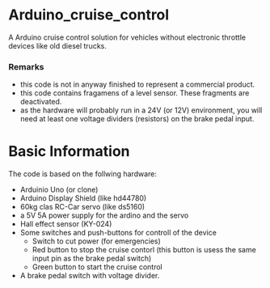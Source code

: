 # Arduino_cruise_control
A Arduino cruise control solution for vehicles without electronic throttle devices like old diesel trucks.


### Remarks
* this code is not in anyway finished to represent a commercial product.  
* this code contains fragamens of a level sensor. These fragments are deactivated.
* as the hardware will probably run in a 24V (or 12V) environment, you will need at least one voltage dividers (resistors) on the brake pedal input.



# Basic Information
The code is based on the follwing hardware:
* Arduinio Uno (or clone)  
* Arduino Display Shield (like hd44780)  
* 60kg clas RC-Car servo (like ds5160)
* a 5V 5A power supply for the ardino and the servo
* Hall effect sensor (KY-024)
* Some switches and push-buttons for controll of the device
    * Switch to cut power (for emergencies)
    * Red button to stop the cruise contorl (this button is usess the same input pin as the brake pedal switch)
    * Green button to start the cruise control
* A brake pedal switch with voltage divider.
